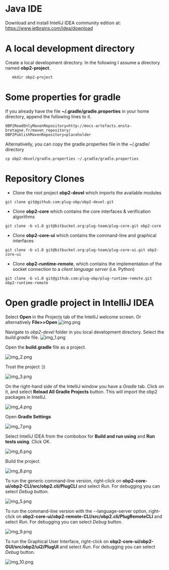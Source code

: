 
# Java IDE
Download and install IntelliJ IDEA community edition at: https://www.jetbrains.com/idea/download

# A local development directory

Create a local development directory. In the following I assume a directory named **obp2-project**.

```console
   mkdir obp2-project
```

# Some properties for gradle
If you already have the file **~/.gradle/gradle.properties** in your home directory, append the following lines to it.

```properties
OBP2ReadOnlyMavenRepository=http://mocs-artefacts.ensta-bretagne.fr/maven_repository/
OBP2PublishMavenRepository=placeholder
```

Alternativelly, you can copy the gradle.properties file in the ~/.gradle/ directory

```console
cp obp2-devel/gradle.properties ~/.gradle/gradle.properties
```

# Repository Clones

- Clone the root project **obp2-devel** which imports the available modules

```console
git clone git@github.com:plug-obp/obp2-devel.git
``` 

- Clone **obp2-core** which contains the core interfaces & verification algorithms
```console
git clone -b v1.0 git@bitbucket.org:plug-team/plug-core.git obp2-core
```

- Clone **obp2-core-ui** which contains the command-line and graphical interfaces
```console
git clone -b v1.0 git@bitbucket.org:plug-team/plug-core-ui.git obp2-core-ui
```

- Clone **obp2-runtime-remote**, which contains the implementation of the socket connection to a *client language server* (i.e. Python)
```console
git clone -b v1.0 git@github.com:plug-obp/plug-runtime-remote.git obp2-runtime-remote
```

# Open gradle project in IntelliJ IDEA 
Select **Open** in the Projects tab of the IntelliJ welcome screen. Or alternatively **File>>Open**
![img.png](img.png)

Navigate to *obp2-devel* folder in you local development directory. Select the *build.gradle* file.
![img_1.png](img_1.png)

Open the **build.gradle** file as a project.

![img_2.png](img_2.png)

Trust the project :))

![img_3.png](img_3.png)

On the right-hand side of the IntelliJ window you have a *Gradle* tab. 
Click on it, and select **Reload All Gradle Projects** button. This will import the obp2 packages in IntelliJ.

![img_4.png](img_4.png)

Open **Gradle Settings** 

![img_7.png](img_7.png)

Select IntelliJ IDEA from the combobox for **Build and run using** and **Run tests using**.
Click OK.

![img_6.png](img_6.png)

Build the project.

![img_8.png](img_8.png)

To run the generic command-line version, right-click on **obp2-core-ui/obp2-CLI/src/obp2.cli/PlugCLI** and select *Run*.
For debugging you can select *Debug* button.

![img_5.png](img_5.png)

To run the command-line version with the --language-server option, right-click on 
**obp2-core-ui/obp2-remote-CLI/src/obp2.cli/PlugRemoteCLI** and select *Run*.
For debugging you can select *Debug* button.

![img_9.png](img_9.png)

To run the Graphical User Interface, right-click on **obp2-core-ui/obp2-GUI/src/obp2/ui2/PlugUI** and select *Run*.
For debugging you can select *Debug* button.

![img_10.png](img_10.png)
